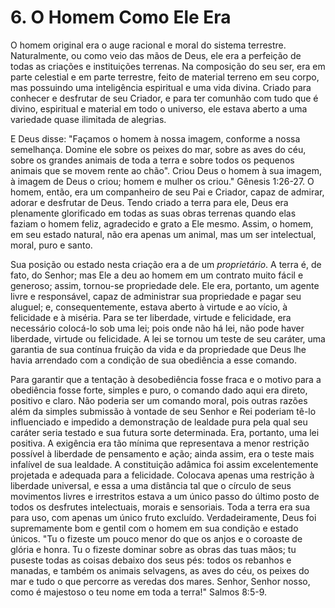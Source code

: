 # 6. O Homem Como Ele Era

O homem original era o auge racional e moral do sistema terrestre. Naturalmente, ou como veio das mãos de Deus, ele era a perfeição de todas as criações e instituições terrenas. Na composição do seu ser, era em parte celestial e em parte terrestre, feito de material terreno em seu corpo, mas possuindo uma inteligência espiritual e uma vida divina. Criado para conhecer e desfrutar de seu Criador, e para ter comunhão com tudo que é divino, espiritual e material em todo o universo, ele estava aberto a uma variedade quase ilimitada de alegrias.

E Deus disse: "Façamos o homem à nossa imagem, conforme a nossa semelhança. Domine ele sobre os peixes do mar, sobre as aves do céu, sobre os grandes animais de toda a terra e sobre todos os pequenos animais que se movem rente ao chão". Criou Deus o homem à sua imagem, à imagem de Deus o criou; homem e mulher os criou." Gênesis 1:26-27. O homem, então, era um companheiro de seu Pai e Criador, capaz de admirar, adorar e desfrutar de Deus. Tendo criado a terra para ele, Deus era plenamente glorificado em todas as suas obras terrenas quando elas faziam o homem feliz, agradecido e grato a Ele mesmo. Assim, o homem, em seu estado natural, não era apenas um animal, mas um ser intelectual, moral, puro e santo.

Sua posição ou estado nesta criação era a de um *proprietário*. A terra é, de fato, do Senhor; mas Ele a deu ao homem em um contrato muito fácil e generoso; assim, tornou-se propriedade dele. Ele era, portanto, um agente livre e responsável, capaz de administrar sua propriedade e pagar seu aluguel; e, consequentemente, estava aberto à virtude e ao vício, à felicidade e à miséria. Para se ter liberdade, virtude e felicidade, era necessário colocá-lo sob uma lei; pois onde não há lei, não pode haver liberdade, virtude ou felicidade. A lei se tornou um teste de seu caráter, uma garantia de sua contínua fruição da vida e da propriedade que Deus lhe havia arrendado com a condição de sua obediência a esse comando.

Para garantir que a tentação à desobediência fosse fraca e o motivo para a obediência fosse forte, simples e puro, o comando dado aqui era direto, positivo e claro. Não poderia ser um comando moral, pois outras razões além da simples submissão à vontade de seu Senhor e Rei poderiam tê-lo influenciado e impedido a demonstração de lealdade pura pela qual seu caráter seria testado e sua futura sorte determinada. Era, portanto, uma lei positiva. A exigência era tão mínima que representava a menor restrição possível à liberdade de pensamento e ação; ainda assim, era o teste mais infalível de sua lealdade. A constituição adâmica foi assim excelentemente projetada e adequada para a felicidade. Colocava apenas uma restrição à liberdade universal, e essa a uma distância tal que o círculo de seus movimentos livres e irrestritos estava a um único passo do último posto de todos os desfrutes intelectuais, morais e sensoriais. Toda a terra era sua para uso, com apenas um único fruto excluído. Verdadeiramente, Deus foi supremamente bom e gentil com o homem em sua condição e estado únicos. "Tu o fizeste um pouco menor do que os anjos e o coroaste de glória e honra. Tu o fizeste dominar sobre as obras das tuas mãos; tu puseste todas as coisas debaixo dos seus pés: todos os rebanhos e manadas, e também os animais selvagens, as aves do céu, os peixes do mar e tudo o que percorre as veredas dos mares. Senhor, Senhor nosso, como é majestoso o teu nome em toda a terra!" Salmos 8:5-9.